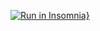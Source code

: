 [![Run in Insomnia}](https://insomnia.rest/images/run.svg)](https://insomnia.rest/run/?label=GoStack%20-%20FastFeet&uri=https%3A%2F%2Fraw.githubusercontent.com%2Fwillduarte%2Fgostack-fastfeet%2Fmaster%2Fdesafio-02%2FInsomnia_2020-02-15.json)
